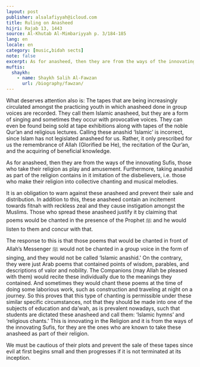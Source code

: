 ```yaml
---
layout: post
publisher: alsalafiyyah@icloud.com
title: Ruling on Anasheed
hijri: Rajab 13, 1443
source: Al-Khutab Al-Mimbariyyah p. 3/184-185
lang: en
locale: en
category: [music,bidah sects]
note: false
excerpt: As for anasheed, then they are from the ways of the innovating Sufis, those who take their religion as play and amusement.
muftis:
  shaykh: 
    - name: Shaykh Salih Al-Fawzan
      url: /biography/fawzan/
--- 
```


What deserves attention also is: The tapes that are being increasingly circulated amongst the practicing youth in which anasheed done in group voices are recorded. They call them Islamic anasheed, but they are a form of singing and sometimes they occur with provocative voices. They can even be found being sold at tape exhibitions along with tapes of the noble Qur’an and religious lectures. Calling these anashid ‘Islamic’ is incorrect, since Islam has not legislated anasheed for us. Rather, it only prescribed for us the remembrance of Allah (Glorified be He), the recitation of the Qur’an, and the acquiring of beneficial knowledge. 

As for anasheed, then they are from the ways of the innovating Sufis, those who take their religion as play and amusement. Furthermore, taking anashid as part of the religion contains in it imitation of the disbelievers, i.e. those who make their religion into collective chanting and musical melodies. 

It is an obligation to warn against these anasheed and prevent their sale and distribution. In addition to this, these anasheed contain an incitement towards fitnah with reckless zeal and they cause instigation amongst the Muslims. Those who spread these anasheed justify it by claiming that poems would be chanted in the presence of the Prophet ﷺ and he would listen to them and concur with that. 

The response to this is that those poems that would be chanted in front of Allah’s Messenger ﷺ would not be chanted in a group voice in the form of singing, and they would not be called ‘Islamic anashid.' On the contrary, they were just Arab poems that contained points of wisdom, parables, and descriptions of valor and nobility. The Companions (may Allah be pleased with them) would recite these individually due to the meanings they contained. And sometimes they would chant these poems at the time of doing some laborious work, such as construction and traveling at night on a journey. So this proves that this type of chanting is permissible under these similar specific circumstances, not that they should be made into one of the subjects of education and da’wah, as is prevalent nowadays, such that students are dictated these anasheed and call them: ‘Islamic hymns’ and ‘religious chants.’ This is innovating in the Religion and it is from the ways of the innovating Sufis, for they are the ones who are known to take these anasheed as part of their religion. 

We must be cautious of their plots and prevent the sale of these tapes since evil at first begins small and then progresses if it is not terminated at its inception.
